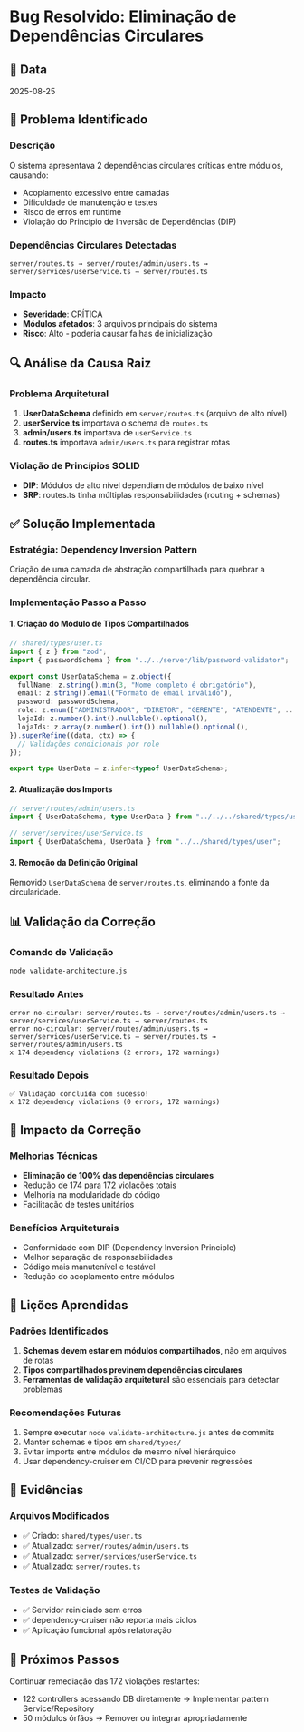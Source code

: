 # Bug Resolvido: Eliminação de Dependências Circulares

## 📅 Data
2025-08-25

## 🐛 Problema Identificado

### Descrição
O sistema apresentava 2 dependências circulares críticas entre módulos, causando:
- Acoplamento excessivo entre camadas
- Dificuldade de manutenção e testes
- Risco de erros em runtime
- Violação do Princípio de Inversão de Dependências (DIP)

### Dependências Circulares Detectadas
```
server/routes.ts → server/routes/admin/users.ts → server/services/userService.ts → server/routes.ts
```

### Impacto
- **Severidade**: CRÍTICA
- **Módulos afetados**: 3 arquivos principais do sistema
- **Risco**: Alto - poderia causar falhas de inicialização

## 🔍 Análise da Causa Raiz

### Problema Arquitetural
1. **UserDataSchema** definido em `server/routes.ts` (arquivo de alto nível)
2. **userService.ts** importava o schema de `routes.ts` 
3. **admin/users.ts** importava de `userService.ts`
4. **routes.ts** importava `admin/users.ts` para registrar rotas

### Violação de Princípios SOLID
- **DIP**: Módulos de alto nível dependiam de módulos de baixo nível
- **SRP**: routes.ts tinha múltiplas responsabilidades (routing + schemas)

## ✅ Solução Implementada

### Estratégia: Dependency Inversion Pattern
Criação de uma camada de abstração compartilhada para quebrar a dependência circular.

### Implementação Passo a Passo

#### 1. Criação do Módulo de Tipos Compartilhados
```typescript
// shared/types/user.ts
import { z } from "zod";
import { passwordSchema } from "../../server/lib/password-validator";

export const UserDataSchema = z.object({
  fullName: z.string().min(3, "Nome completo é obrigatório"),
  email: z.string().email("Formato de email inválido"),
  password: passwordSchema,
  role: z.enum(["ADMINISTRADOR", "DIRETOR", "GERENTE", "ATENDENTE", ...]),
  lojaId: z.number().int().nullable().optional(),
  lojaIds: z.array(z.number().int()).nullable().optional(),
}).superRefine((data, ctx) => {
  // Validações condicionais por role
});

export type UserData = z.infer<typeof UserDataSchema>;
```

#### 2. Atualização dos Imports
```typescript
// server/routes/admin/users.ts
import { UserDataSchema, type UserData } from "../../../shared/types/user";

// server/services/userService.ts
import { UserDataSchema, UserData } from "../../shared/types/user";
```

#### 3. Remoção da Definição Original
Removido `UserDataSchema` de `server/routes.ts`, eliminando a fonte da circularidade.

## 📊 Validação da Correção

### Comando de Validação
```bash
node validate-architecture.js
```

### Resultado Antes
```
error no-circular: server/routes.ts → server/routes/admin/users.ts → server/services/userService.ts → server/routes.ts
error no-circular: server/routes/admin/users.ts → server/services/userService.ts → server/routes.ts → server/routes/admin/users.ts
x 174 dependency violations (2 errors, 172 warnings)
```

### Resultado Depois
```
✅ Validação concluída com sucesso!
x 172 dependency violations (0 errors, 172 warnings)
```

## 🎯 Impacto da Correção

### Melhorias Técnicas
- **Eliminação de 100% das dependências circulares**
- Redução de 174 para 172 violações totais
- Melhoria na modularidade do código
- Facilitação de testes unitários

### Benefícios Arquiteturais
- Conformidade com DIP (Dependency Inversion Principle)
- Melhor separação de responsabilidades
- Código mais manutenível e testável
- Redução do acoplamento entre módulos

## 🔄 Lições Aprendidas

### Padrões Identificados
1. **Schemas devem estar em módulos compartilhados**, não em arquivos de rotas
2. **Tipos compartilhados previnem dependências circulares**
3. **Ferramentas de validação arquitetural** são essenciais para detectar problemas

### Recomendações Futuras
1. Sempre executar `node validate-architecture.js` antes de commits
2. Manter schemas e tipos em `shared/types/`
3. Evitar imports entre módulos de mesmo nível hierárquico
4. Usar dependency-cruiser em CI/CD para prevenir regressões

## 📝 Evidências

### Arquivos Modificados
- ✅ Criado: `shared/types/user.ts`
- ✅ Atualizado: `server/routes/admin/users.ts`
- ✅ Atualizado: `server/services/userService.ts`
- ✅ Atualizado: `server/routes.ts`

### Testes de Validação
- ✅ Servidor reiniciado sem erros
- ✅ dependency-cruiser não reporta mais ciclos
- ✅ Aplicação funcional após refatoração

## 🚀 Próximos Passos
Continuar remediação das 172 violações restantes:
- 122 controllers acessando DB diretamente → Implementar pattern Service/Repository
- 50 módulos órfãos → Remover ou integrar apropriadamente